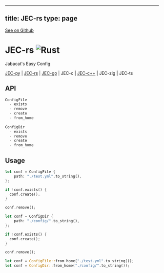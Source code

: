 
---
title: JEC-rs
type: page
---

[See on Github](https://github.com/jakeroggenbuck/JEC-rs/)

# JEC-rs ![Rust](https://img.shields.io/github/workflow/status/jakeroggenbuck/JEC-rs/Rust?style=for-the-badge)
Jabacat's Easy Config

[JEC-py](https://github.com/JakeRoggenbuck/JEC-py) | [JEC-rs](https://github.com/JakeRoggenbuck/JEC-rs) | [JEC-go](https://github.com/JakeRoggenbuck/JEC-go) | JEC-c | [JEC-c++](https://github.com/Shuzhengz/JEC-cpp) | JEC-zig | JEC-ts

## API
```rs
ConfigFile
  - exists
  - remove
  - create
  - from_home
  
ConfigDir
  - exists
  - remove
  - create
  - from_home
```

## Usage
```rs
let conf = ConfigFile {
    path: "./test.yml".to_string(),
};

if !conf.exists() {
  conf.create();
}

conf.remove();

let conf = ConfigDir {
    path: "./config/".to_string(),
};

if !conf.exists() {
  conf.create();
}

conf.remove();

let conf = ConfigFile::from_home("./test.yml".to_string());
let conf = ConfigDir::from_home("./config/".to_string());
```
